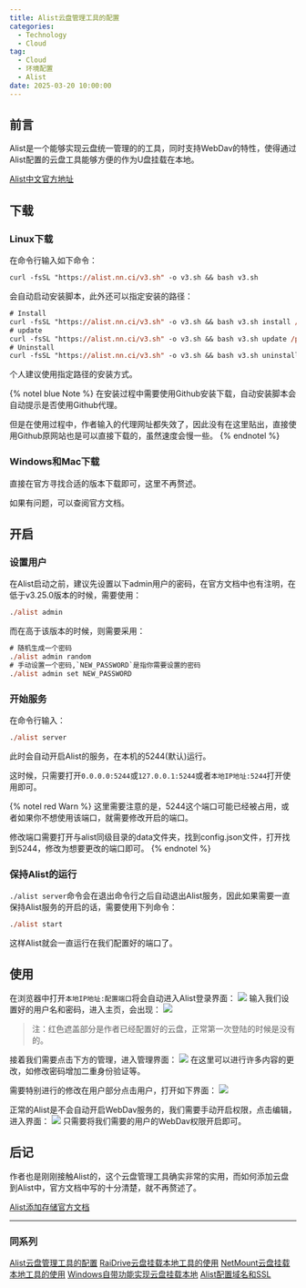 ```yaml
---
title: Alist云盘管理工具的配置
categories:
  - Technology
  - Cloud
tag:
  - Cloud
  - 环境配置
  - Alist
date: 2025-03-20 10:00:00
---
```

## 前言
Alist是一个能够实现云盘统一管理的的工具，同时支持WebDav的特性，使得通过Alist配置的云盘工具能够方便的作为U盘挂载在本地。

[Alist中文官方地址](https://alist.nn.ci/zh/)

## 下载
### Linux下载
在命令行输入如下命令：
```ps
curl -fsSL "https://alist.nn.ci/v3.sh" -o v3.sh && bash v3.sh
```
会自动启动安装脚本，此外还可以指定安装的路径：
```ps
# Install
curl -fsSL "https://alist.nn.ci/v3.sh" -o v3.sh && bash v3.sh install /path_to_alist
# update
curl -fsSL "https://alist.nn.ci/v3.sh" -o v3.sh && bash v3.sh update /path_to_alist
# Uninstall
curl -fsSL "https://alist.nn.ci/v3.sh" -o v3.sh && bash v3.sh uninstall /path_to_alist
```
个人建议使用指定路径的安装方式。

{% notel blue Note %}
在安装过程中需要使用Github安装下载，自动安装脚本会自动提示是否使用Github代理。

但是在使用过程中，作者输入的代理网址都失效了，因此没有在这里贴出，直接使用Github原网站也是可以直接下载的，虽然速度会慢一些。
{% endnotel %}

### Windows和Mac下载
直接在官方寻找合适的版本下载即可，这里不再赘述。

如果有问题，可以查阅官方文档。

## 开启
### 设置用户
在Alist启动之前，建议先设置以下admin用户的密码，在官方文档中也有注明，在低于v3.25.0版本的时候，需要使用：
```ps
./alist admin
```
而在高于该版本的时候，则需要采用：
```ps
# 随机生成一个密码
./alist admin random
# 手动设置一个密码,`NEW_PASSWORD`是指你需要设置的密码
./alist admin set NEW_PASSWORD
```

### 开始服务
在命令行输入：
```ps
./alist server
```
此时会自动开启Alist的服务，在本机的5244(默认)运行。

这时候，只需要打开`0.0.0.0:5244`或`127.0.0.1:5244`或者`本地IP地址:5244`打开使用即可。

{% notel red Warn %}
这里需要注意的是，5244这个端口可能已经被占用，或者如果你不想使用该端口，就需要修改开启的端口。

修改端口需要打开与alist同级目录的data文件夹，找到config.json文件，打开找到5244，修改为想要更改的端口即可。
{% endnotel %}

### 保持Alist的运行
`./alist server`命令会在退出命令行之后自动退出Alist服务，因此如果需要一直保持Alist服务的开启的话，需要使用下列命令：
```ps
./alist start
```
这样Alist就会一直运行在我们配置好的端口了。

## 使用
在浏览器中打开`本地IP地址:配置端口`将会自动进入Alist登录界面：
![](../../../img/Cloud/4.png)
输入我们设置好的用户名和密码，进入主页，会出现：
![](../../../img/Cloud/5.png)

> 注：红色遮盖部分是作者已经配置好的云盘，正常第一次登陆的时候是没有的。

接着我们需要点击下方的管理，进入管理界面：
![](../../../img/Cloud/6.png)
在这里可以进行许多内容的更改，如修改密码增加二重身份验证等。

需要特别进行的修改在用户部分点击用户，打开如下界面：
![](../../../img/Cloud/7.png)

正常的Alist是不会自动开启WebDav服务的，我们需要手动开启权限，点击编辑，进入界面：
![](../../../img/Cloud/8.png)
只需要将我们需要的用户的WebDav权限开启即可。

## 后记
作者也是刚刚接触Alist的，这个云盘管理工具确实非常的实用，而如何添加云盘到Alist中，官方文档中写的十分清楚，就不再赘述了。

[Alist添加存储官方文档](https://alist.nn.ci/zh/guide/drivers/common.html)

---
### 同系列
[Alist云盘管理工具的配置](https://blog.cflmy.cn/2025/03/20/Technology/Cloud/Alist-install/)
[RaiDrive云盘挂载本地工具的使用](https://blog.cflmy.cn/2025/03/20/Technology/Cloud/RaiDrive/)
[NetMount云盘挂载本地工具的使用](https://blog.cflmy.cn/2025/03/25/Technology/Cloud/NetMount/)
[Windows自带功能实现云盘挂载本地](https://blog.cflmy.cn/2025/03/26/Technology/Cloud/Windows/)
[Alist配置域名和SSL](https://blog.cflmy.cn/2025/04/16/Technology/Cloud/Alist-specs/)